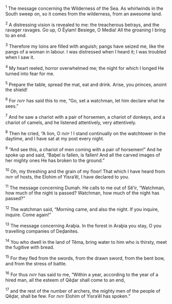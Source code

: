 <sup>1</sup> The message concerning the Wilderness of the Sea. As whirlwinds in the South sweep on, so it comes from the wilderness, from an awesome land.

<sup>2</sup> A distressing vision is revealed to me: the treacherous betrays, and the ravager ravages. Go up, O Ĕylam! Besiege, O Media! All the groaning I bring to an end.

<sup>3</sup> Therefore my loins are filled with anguish; pangs have seized me, like the pangs of a woman in labour. I was distressed when I heard it; I was troubled when I saw it.

<sup>4</sup> My heart reeled, horror overwhelmed me; the night for which I longed He turned into fear for me.

<sup>5</sup> Prepare the table, spread the mat, eat and drink. Arise, you princes, anoint the shield!

<sup>6</sup> For יהוה has said this to me, “Go, set a watchman, let him declare what he sees.”

<sup>7</sup> And he saw a chariot with a pair of horsemen, a chariot of donkeys, and a chariot of camels, and he listened attentively, very attentively.

<sup>8</sup> Then he cried, “A lion, O יהוה ! I stand continually on the watchtower in the daytime, and I have sat at my post every night.

<sup>9</sup> “And see this, a chariot of men coming with a pair of horsemen!” And he spoke up and said, “Baḇel is fallen, is fallen! And all the carved images of her mighty ones He has broken to the ground.”

<sup>10</sup> Oh, my threshing and the grain of my floor! That which I have heard from יהוה of hosts, the Elohim of Yisra’ĕl, I have declared to you.

<sup>11</sup> The message concerning Dumah. He calls to me out of Sĕ‛ir, “Watchman, how much of the night is passed? Watchman, how much of the night has passed?”

<sup>12</sup> The watchman said, “Morning came, and also the night. If you inquire, inquire. Come again!”

<sup>13</sup> The message concerning Araḇia. In the forest in Araḇia you stay, O you travelling companies of Deḏanites.

<sup>14</sup> You who dwell in the land of Tĕma, bring water to him who is thirsty, meet the fugitive with bread.

<sup>15</sup> For they fled from the swords, from the drawn sword, from the bent bow, and from the stress of battle.

<sup>16</sup> For thus יהוה has said to me, “Within a year, according to the year of a hired man, all the esteem of Qĕḏar shall come to an end,

<sup>17</sup> and the rest of the number of archers, the mighty men of the people of Qĕḏar, shall be few. For יהוה Elohim of Yisra’ĕl has spoken.”

